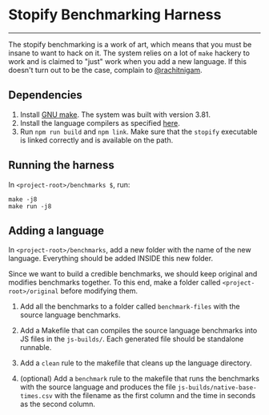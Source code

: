 # Stopify Benchmarking Harness
---------
The stopify benchmarking is a work of art, which means that you must be insane to
want to hack on it. The system relies on a lot of `make` hackery to work and
is claimed to "just" work when you add a new language. If this doesn't turn
out to be the case, complain to [@rachitnigam](https://github.com/rachitnigam).

## Dependencies
1. Install [GNU make](https://www.gnu.org/software/make/). The system was built
with version 3.81.
2. Install the language compilers as specified [here](https://github.com/plasma-umass/stopify#optional-server-dependencies).
3. Run `npm run build` and `npm link`. Make sure that the `stopify` executable 
is linked correctly and is available on the path.

## Running the harness
In `<project-root>/benchmarks $`, run:
```
make -j8
make run -j8
```

## Adding a language
In `<project-root>/benchmarks`, add a new folder with the name of the new
language. Everything should be added INSIDE this new folder.

Since we want to build a credible benchmarks, we should keep original and
modifies benchmarks together. To this end, make a folder called 
`<project-root>/original` before modifying them. 

1. Add all the benchmarks to a folder called `benchmark-files` with the source
language benchmarks.

2. Add a Makefile that can compiles the source language benchmarks into JS files in
the `js-builds/`. Each generated file should be standalone runnable.

3. Add a `clean` rule to the makefile that cleans up the language directory.

4. (optional) Add a `benchmark` rule to the makefile that runs the benchmarks with the
source language and produces the file `js-builds/native-base-times.csv` with the
filename as the first column and the time in seconds as the second column.
